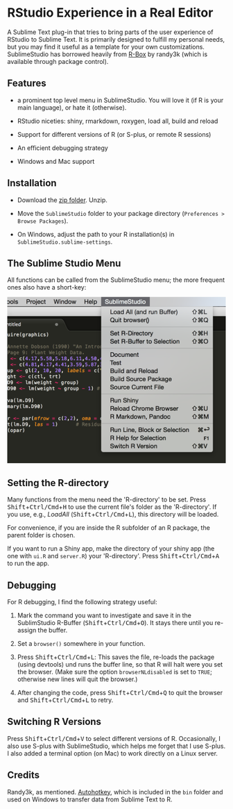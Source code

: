 # RStudio Experience in a Real Editor

A Sublime Text plug-in that tries to bring parts of the user experience of
RStudio to Sublime Text. It is primarily designed to fulfill my personal  needs,
but you may find it useful as a template for your own customizations.
SublimeStudio has  borrowed heavily from
[R-Box](https://github.com/randy3k/R-Box) by randy3k (which is available
through package control).


## Features

- a prominent top level menu in SublimeStudio. You will love it (if R is your 
  main language), or hate it (otherwise).

- RStudio niceties: shiny, rmarkdown, roxygen, load all, build and reload

- Support for different versions of R (or S-plus, or remote R sessions)

- An efficient debugging strategy

- Windows and Mac support 


## Installation

- Download the [zip folder](https://github.com/christophsax/SublimeStudio/archive/master.zip). Unzip.

- Move the `SublimeStudio` folder to your package directory (`Preferences > Browse Packages`).

- On Windows, adjust the path to your R installation(s) in 
  `SublimeStudio.sublime-settings`.



## The Sublime Studio Menu

All functions can be called from the SublimeStudio menu; the more frequent
ones also have a short-key:

![](img/sublime-studio-menu.png)



## Setting the R-directory

Many functions from the menu need the 'R-directory' to be set. Press <kbd>Shift</kbd>+<kbd>Ctrl/Cmd</kbd>+<kbd>H</kbd> to use the current file's folder as the 'R-directory'. If
you use, e.g., *LoadAll* (<kbd>Shift</kbd>+<kbd>Ctrl/Cmd</kbd>+<kbd>L</kbd>), this directory will be loaded.

For convenience, if you are inside the R subfolder of an R package, the parent
folder is chosen.

If you want to run a Shiny app, make the directory of your shiny app (the
one with `ui.R` and `server.R`) your 'R-directory'. Press <kbd>Shift</kbd>+<kbd>Ctrl/Cmd</kbd>+<kbd>A</kbd> to run the app.


## Debugging

For R debugging, I find the following strategy useful:

1. Mark the command you want to investigate and save it in the SublimStudio 
   R-Buffer (<kbd>Shift</kbd>+<kbd>Ctrl/Cmd</kbd>+<kbd>O</kbd>). It stays there until you re-assign the buffer.

2. Set a `browser()` somewhere in your function. 

3. Press <kbd>Shift</kbd>+<kbd>Ctrl/Cmd</kbd>+<kbd>L</kbd>: This saves the file, re-loads the package (using
   devtools) und runs the buffer line, so that R will halt were you set the 
   browser. (Make sure the option `browserNLdisabled` is set to `TRUE`; 
   otherwise new lines will quit the browser.)

4. After changing the code, press <kbd>Shift</kbd>+<kbd>Ctrl/Cmd</kbd>+<kbd>Q</kbd> to quit the browser and 
   <kbd>Shift</kbd>+<kbd>Ctrl/Cmd</kbd>+<kbd>L</kbd> to retry.


## Switching R Versions

Press <kbd>Shift</kbd>+<kbd>Ctrl/Cmd</kbd>+<kbd>V</kbd> to select different versions of R. Occasionally, I also
use S-plus with SublimeStudio, which helps me forget that I use S-plus. I also
added a terminal option (on Mac) to work directly on a Linux server.

## Credits

Randy3k, as mentioned. [Autohotkey](http://www.autohotkey.com), which is
included in the `bin` folder and used on Windows to transfer data from 
Sublime Text to R.


